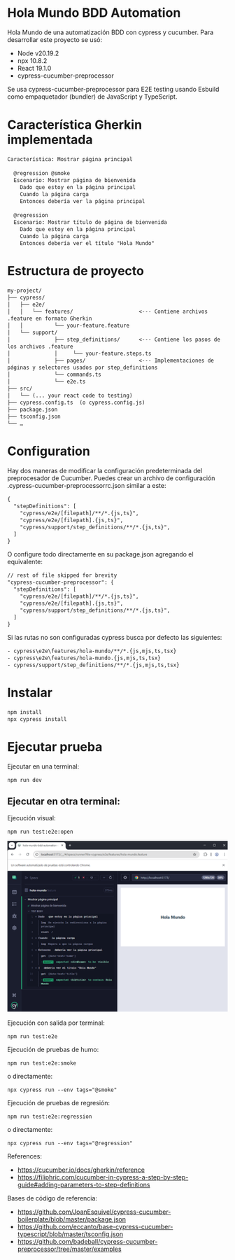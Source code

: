 # Hola Mundo BDD Automation
Hola Mundo de una automatización BDD con cypress y cucumber. Para desarrollar este proyecto se usó:
- Node v20.19.2
- npx 10.8.2
- React 19.1.0
- cypress-cucumber-preprocessor
    
Se usa cypress-cucumber-preprocessor para E2E testing usando Esbuild como empaquetador (bundler) de JavaScript y TypeScript.

#  Característica Gherkin implementada

```
Característica: Mostrar página principal

  @regression @smoke
  Escenario: Mostrar página de bienvenida
    Dado que estoy en la página principal
    Cuando la página carga
    Entonces debería ver la página principal

  @regression
  Escenario: Mostrar título de página de bienvenida
    Dado que estoy en la página principal
    Cuando la página carga
    Entonces debería ver el título "Hola Mundo"
```
# Estructura de proyecto

```
my-project/
├── cypress/
│   ├── e2e/
│   │   └── features/                     <--- Contiene archivos .feature en formato Gherkin
│   │          └── your-feature.feature 
│   └── support/
│              ├── step_definitions/      <--- Contiene los pasos de los archivos .feature
│              │     └── your-feature.steps.ts
│              ├── pages/                 <--- Implementaciones de páginas y selectores usados por step_definitions
│              └── commands.ts
│              └── e2e.ts
├── src/
│   └── (... your react code to testing)
├── cypress.config.ts  (o cypress.config.js)
├── package.json
├── tsconfig.json
└── …
```

# Configuration

Hay dos maneras de modificar la configuración predeterminada del preprocesador de Cucumber. Puedes crear un archivo de configuración .cypress-cucumber-preprocessorrc.json similar a este:

```
{
  "stepDefinitions": [
    "cypress/e2e/[filepath]/**/*.{js,ts}",
    "cypress/e2e/[filepath].{js,ts}",
    "cypress/support/step_definitions/**/*.{js,ts}",
  ]
}
```
O configure todo directamente en su package.json agregando el equivalente:

```
// rest of file skipped for brevity
"cypress-cucumber-preprocessor": {
  "stepDefinitions": [
    "cypress/e2e/[filepath]/**/*.{js,ts}",
    "cypress/e2e/[filepath].{js,ts}",
    "cypress/support/step_definitions/**/*.{js,ts}",
  ]
}
```

Si las rutas no son configuradas cypress busca por defecto las siguientes:
```
- cypress\e2e\features/hola-mundo/**/*.{js,mjs,ts,tsx}
- cypress\e2e\features/hola-mundo.{js,mjs,ts,tsx}
- cypress/support/step_definitions/**/*.{js,mjs,ts,tsx}
```


#  Instalar
```
npm install
npx cypress install
```

#  Ejecutar prueba

Ejecutar en una terminal:
```
npm run dev
```

## Ejecutar en otra terminal:

Ejecución visual:
```
npm run test:e2e:open
```
![Screenshot cypress](doc/img/screenshot_cypress_node20.png)

Ejecución con salida por terminal:
```
npm run test:e2e 
```

Ejecución de pruebas de humo:
```
npm run test:e2e:smoke
```
o directamente:
```
npx cypress run --env tags="@smoke"
```

Ejecución de pruebas de regresión:
```
npm run test:e2e:regression
```
o directamente:
```
npx cypress run --env tags="@regression"
```


References: 
- https://cucumber.io/docs/gherkin/reference 
- https://filiphric.com/cucumber-in-cypress-a-step-by-step-guide#adding-parameters-to-step-definitions

Bases de código de referencia:
- https://github.com/JoanEsquivel/cypress-cucumber-boilerplate/blob/master/package.json
- https://github.com/eccanto/base-cypress-cucumber-typescript/blob/master/tsconfig.json
- https://github.com/badeball/cypress-cucumber-preprocessor/tree/master/examples




